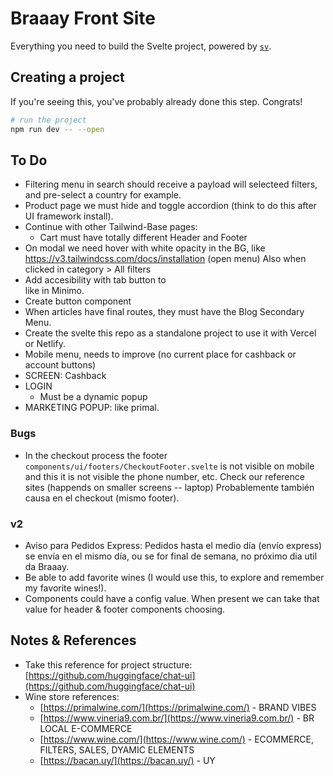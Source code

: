 # Braaay Front Site

Everything you need to build the Svelte project, powered by [`sv`](https://github.com/sveltejs/cli).

## Creating a project

If you're seeing this, you've probably already done this step. Congrats!

```bash
# run the project
npm run dev -- --open
```

## To Do

- Filtering menu in search should receive a payload will selecteed filters, and pre-select a country for example.
- Product page we must hide and toggle accordion (think to do this after UI framework install).
- Continue with other Tailwind-Base pages:
  - Cart must have totally different Header and Footer
- On modal we need hover with white opacity in the BG, like https://v3.tailwindcss.com/docs/installation (open menu)
  Also when clicked in category > All filters
- Add accesibility with tab button to <main> like in Minimo.
- Create button component
- When articles have final routes, they must have the Blog Secondary Menu.
- Create the svelte this repo as a standalone project to use it with Vercel or Netlify.
- Mobile menu, needs to improve (no current place for cashback or account buttons)
- SCREEN: Cashback
- LOGIN
  - Must be a dynamic popup
- MARKETING POPUP: like primal.

### Bugs

- In the checkout process the footer `components/ui/footers/CheckoutFooter.svelte` is not visible on mobile and this it is not visible the phone number, etc. Check our reference sites (happends on smaller screens -- laptop)
  Probablemente también causa en el checkout (mismo footer).

### v2

- Aviso para Pedidos Express: Pedidos hasta el medio día (envío express) se envía en el mismo día, ou se for final de semana, no próximo dia util da Braaay.
- Be able to add favorite wines (I would use this, to explore and remember my favorite wines!).
- Components could have a config value. When present we can take that value for header & footer components choosing.

## Notes & References

- Take this reference for project structure: [https://github.com/huggingface/chat-ui](https://github.com/huggingface/chat-ui)
- Wine store references:
  - [https://primalwine.com/](https://primalwine.com/) - BRAND VIBES
  - [https://www.vineria9.com.br/](https://www.vineria9.com.br/) - BR LOCAL E-COMMERCE
  - [https://www.wine.com/](https://www.wine.com/) - ECOMMERCE, FILTERS, SALES, DYAMIC ELEMENTS
  - [https://bacan.uy/](https://bacan.uy/) - UY
